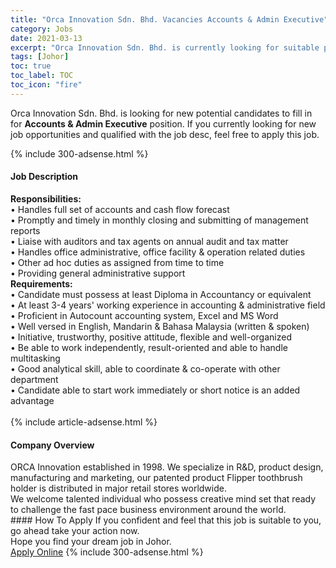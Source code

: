 ```yaml
---
title: "Orca Innovation Sdn. Bhd. Vacancies Accounts & Admin Executive" 
category: Jobs 
date: 2021-03-13 
excerpt: "Orca Innovation Sdn. Bhd. is currently looking for suitable person to fill in the Accounts & Admin Executive which based in Johor" 
tags: [Johor] 
toc: true 
toc_label: TOC 
toc_icon: "fire" 
--- 
```


<p>Orca Innovation Sdn. Bhd. is looking for new potential candidates to fill in for <b>Accounts & Admin Executive</b> position. If you currently looking for new job opportunities and qualified with the job desc, feel free to apply this job.
</p>{% include 300-adsense.html %} 
<div><div><h4>Job Description</h4></div><div><div><span><div><div><div><strong>Responsibilities:</strong><br>&#8226; Handles full set of accounts and cash flow forecast<br>&#8226; Promptly and timely in monthly closing and submitting of management reports<br>&#8226; Liaise with auditors and tax agents on annual audit and tax matter<br>&#8226; Handles office administrative, office facility &amp; operation related duties<br>&#8226; Other ad hoc duties as assigned from time to time<br>&#8226; Providing general administrative support</div><div><strong>Requirements:</strong><br>&#8226; Candidate must possess at least Diploma in Accountancy or equivalent<br>&#8226; At least 3-4 years' working experience in accounting &amp; administrative field<br>&#8226; Proficient in Autocount accounting system, Excel and MS Word<br>&#8226; Well versed in English, Mandarin &amp; Bahasa Malaysia (written &amp; spoken)<br>&#8226; Initiative, trustworthy, positive attitude, flexible and well-organized<br>&#8226; Be able to work independently, result-oriented and able to handle multitasking<br>&#8226; Good analytical skill, able to coordinate &amp; co-operate with other department<br>&#8226; Candidate able to start work immediately or short notice is an added advantage<br>&#160;</div></div></div></span></div></div></div> 
{% include article-adsense.html %} 
<div><div><h4>Company Overview</h4></div><div><div><span><div><div>
	ORCA Innovation established in 1998. We specialize in R&amp;D, product design, manufacturing and marketing, our patented product Flipper toothbrush holder is distributed in major retail stores worldwide.</div>
<div>
<div>
		We welcome talented individual who possess creative mind set that ready to challenge the fast pace business environment around the world.</div>
</div></div></span></div></div></div> 
#### How To Apply 
If you confident and feel that this job is suitable to you, go ahead take your action now. <br/> 
Hope you find your dream job in Johor. <br/> 
<a href="https://www.jobstreet.com.my/en/job/accounts-admin-executive-4504089?jobId=jobstreet-my-job-4504089&" class="btn btn--info" target="_blank" rel="nofollow noopenner">Apply Online</a> 
{% include 300-adsense.html %} 